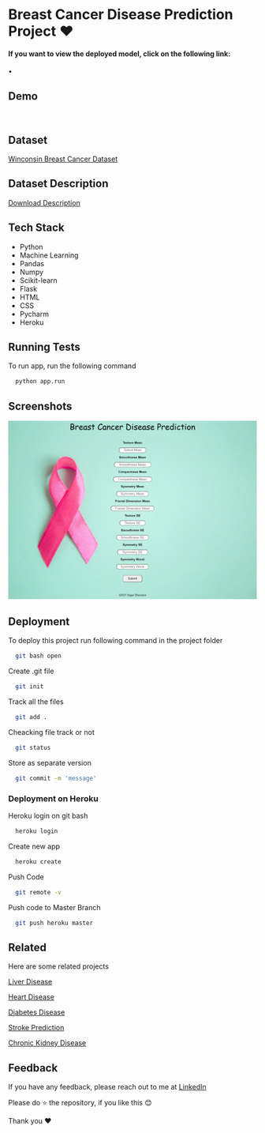 # Breast Cancer Disease Prediction Project ❤

#### If you want to view the deployed model, click on the following link:

• 

## Demo

<img src="">
<img src="">

## Dataset

[Winconsin Breast Cancer Dataset](https://archive.ics.uci.edu/ml/datasets/Breast+Cancer+Wisconsin+%28Diagnostic%29)

## Dataset Description

[Download Description](https://archive.ics.uci.edu/ml/machine-learning-databases/breast-cancer-wisconsin/wdbc.names)


## Tech Stack

- Python
- Machine Learning
- Pandas
- Numpy
- Scikit-learn
- Flask
- HTML
- CSS
- Pycharm
- Heroku

  
## Running Tests

To run app, run the following command

```bash
  python app.run
```

  
## Screenshots

![App Screenshot](https://raw.githubusercontent.com/SagarDhandare/Breast-Cancer-Disease-Prediction-Project/main/Images/screenshot.png)

  
## Deployment

To deploy this project run following command in the project folder

```bash
  git bash open
```

Create .git file
```bash
  git init
```
Track all the files
```bash
  git add .
```
Cheacking file track or not
```bash
  git status
```
Store as separate version
```bash
  git commit -m 'message'
```
### Deployment on Heroku

Heroku login on git bash

```bash
  heroku login
```
Create new app

```bash
  heroku create
```
Push Code
```bash
  git remote -v
```
Push code to Master Branch
```bash
  git push heroku master
```

  
## Related

Here are some related projects


[Liver Disease](https://github.com/SagarDhandare/Liver-Disease-Prediction-Project)

[Heart Disease](https://github.com/SagarDhandare/Heart-Disease-Project)

[Diabetes Disease](https://github.com/SagarDhandare/Diabetes-Disease-Project)

[Stroke Prediction](https://github.com/SagarDhandare/Stroke-Prediction-Project)

[Chronic Kidney Disease](https://github.com/SagarDhandare/Chronic-Kidney-Disease-Prediction-Project)

  
## Feedback

If you have any feedback, please reach out to me at [LinkedIn](https://www.linkedin.com/in/sagardhandare/)

Please do ⭐ the repository, if you like this 😊

Thank you ❤

